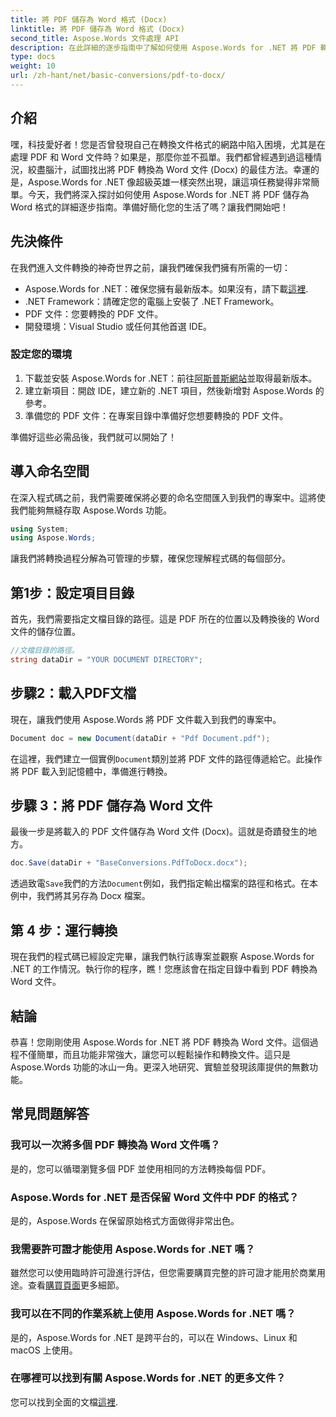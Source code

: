 ```yaml
---
title: 將 PDF 儲存為 Word 格式 (Docx)
linktitle: 將 PDF 儲存為 Word 格式 (Docx)
second_title: Aspose.Words 文件處理 API
description: 在此詳細的逐步指南中了解如何使用 Aspose.Words for .NET 將 PDF 轉換為 Word 文件 (Docx)。非常適合開發人員。
type: docs
weight: 10
url: /zh-hant/net/basic-conversions/pdf-to-docx/
---
```

## 介紹

嘿，科技愛好者！您是否曾發現自己在轉換文件格式的網路中陷入困境，尤其是在處理 PDF 和 Word 文件時？如果是，那麼你並不孤單。我們都曾經遇到過這種情況，絞盡腦汁，試圖找出將 PDF 轉換為 Word 文件 (Docx) 的最佳方法。幸運的是，Aspose.Words for .NET 像超級英雄一樣突然出現，讓這項任務變得非常簡單。今天，我們將深入探討如何使用 Aspose.Words for .NET 將 PDF 儲存為 Word 格式的詳細逐步指南。準備好簡化您的生活了嗎？讓我們開始吧！

## 先決條件

在我們進入文件轉換的神奇世界之前，讓我們確保我們擁有所需的一切：

-  Aspose.Words for .NET：確保您擁有最新版本。如果沒有，請下載[這裡](https://releases.aspose.com/words/net/).
- .NET Framework：請確定您的電腦上安裝了 .NET Framework。
- PDF 文件：您要轉換的 PDF 文件。
- 開發環境：Visual Studio 或任何其他首選 IDE。

### 設定您的環境

1. 下載並安裝 Aspose.Words for .NET：前往[阿斯普斯網站](https://releases.aspose.com/words/net/)並取得最新版本。
2. 建立新項目：開啟 IDE，建立新的 .NET 項目，然後新增對 Aspose.Words 的參考。
3. 準備您的 PDF 文件：在專案目錄中準備好您想要轉換的 PDF 文件。

準備好這些必需品後，我們就可以開始了！

## 導入命名空間

在深入程式碼之前，我們需要確保將必要的命名空間匯入到我們的專案中。這將使我們能夠無縫存取 Aspose.Words 功能。

```csharp
using System;
using Aspose.Words;
```

讓我們將轉換過程分解為可管理的步驟，確保您理解程式碼的每個部分。

## 第1步：設定項目目錄

首先，我們需要指定文檔目錄的路徑。這是 PDF 所在的位置以及轉換後的 Word 文件的儲存位置。

```csharp
//文檔目錄的路徑。
string dataDir = "YOUR DOCUMENT DIRECTORY";
```

## 步驟2：載入PDF文檔

現在，讓我們使用 Aspose.Words 將 PDF 文件載入到我們的專案中。

```csharp
Document doc = new Document(dataDir + "Pdf Document.pdf");
```

在這裡，我們建立一個實例`Document`類別並將 PDF 文件的路徑傳遞給它。此操作將 PDF 載入到記憶體中，準備進行轉換。

## 步驟 3：將 PDF 儲存為 Word 文件

最後一步是將載入的 PDF 文件儲存為 Word 文件 (Docx)。這就是奇蹟發生的地方。

```csharp
doc.Save(dataDir + "BaseConversions.PdfToDocx.docx");
```

透過致電`Save`我們的方法`Document`例如，我們指定輸出檔案的路徑和格式。在本例中，我們將其另存為 Docx 檔案。

## 第 4 步：運行轉換

現在我們的程式碼已經設定完畢，讓我們執行該專案並觀察 Aspose.Words for .NET 的工作情況。執行你的程序，瞧！您應該會在指定目錄中看到 PDF 轉換為 Word 文件。

## 結論

恭喜！您剛剛使用 Aspose.Words for .NET 將 PDF 轉換為 Word 文件。這個過程不僅簡單，而且功能非常強大，讓您可以輕鬆操作和轉換文件。這只是 Aspose.Words 功能的冰山一角。更深入地研究、實驗並發現該庫提供的無數功能。

## 常見問題解答

### 我可以一次將多個 PDF 轉換為 Word 文件嗎？
是的，您可以循環瀏覽多個 PDF 並使用相同的方法轉換每個 PDF。

### Aspose.Words for .NET 是否保留 Word 文件中 PDF 的格式？
是的，Aspose.Words 在保留原始格式方面做得非常出色。

### 我需要許可證才能使用 Aspose.Words for .NET 嗎？
雖然您可以使用臨時許可證進行評估，但您需要購買完整的許可證才能用於商業用途。查看[購買頁面](https://purchase.aspose.com/buy)更多細節。

### 我可以在不同的作業系統上使用 Aspose.Words for .NET 嗎？
是的，Aspose.Words for .NET 是跨平台的，可以在 Windows、Linux 和 macOS 上使用。

### 在哪裡可以找到有關 Aspose.Words for .NET 的更多文件？
您可以找到全面的文檔[這裡](https://reference.aspose.com/words/net/).